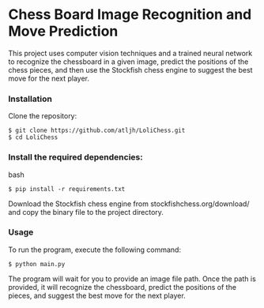 <h1>Chess Board Image Recognition and Move Prediction</h1>

This project uses computer vision techniques and a trained neural network to recognize the chessboard in a given image, predict the positions of the chess pieces, and then use the Stockfish chess engine to suggest the best move for the next player.


<h3>Installation</h3>

Clone the repository:

    $ git clone https://github.com/atljh/LoliChess.git
    $ cd LoliChess

<h3>Install the required dependencies:</h3>

bash

    $ pip install -r requirements.txt

Download the Stockfish chess engine from stockfishchess.org/download/ and copy the binary file to the project directory.

<h3>Usage</h3>

To run the program, execute the following command:

    $ python main.py

The program will wait for you to provide an image file path. Once the path is provided, it will recognize the chessboard, predict the positions of the pieces, and suggest the best move for the next player.